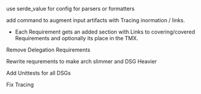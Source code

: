 use serde_value for config for parsers or formatters

add command to augment input artifacts with Tracing inormation / links.
*   Each Requirement gets an added section with Links to covering/covered
    Requirements and optionally its place in the TMX.


Remove Delegation Requirements

Rewrite requrements to make arch slimmer and DSG Heavier

Add Unittests for all DSGs

Fix Tracing

